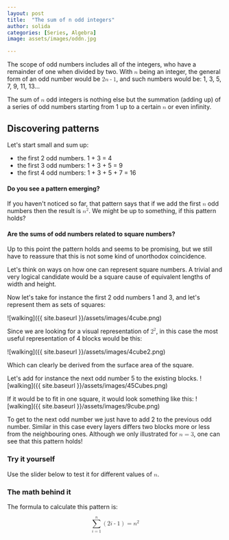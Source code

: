 ```yaml
---
layout: post
title:  "The sum of n odd integers"
author: solida
categories: [Series, Algebra]
image: assets/images/oddn.jpg

---
```


The scope of odd numbers includes all of the integers, who have a remainder of one when divided by two.
With <math display="inline"><mi>n</mi></math> being an integer, the general form of an odd number would be <math display="inline"><mn>2</mn><mi>n</mi><mo>-</mo><mn>1</mn></math>, and such numbers would be: 1, 3, 5, 7, 9, 11, 13...

The sum of <math display="inline"><mi>n</mi></math> odd integers is nothing else but the summation (adding up) of a series of odd numbers starting 
from 1 up to a certain <math display="inline"><mi>n</mi></math> or even infinity. 

## Discovering patterns

Let's start small and sum up:
- the first 2 odd numbers. 1 + 3 = 4   
- the first 3 odd numbers: 1 + 3 + 5 = 9 
- the first 4 odd numbers: 1 + 3 + 5 + 7 = 16

#### Do you see a pattern emerging? 
If you haven't noticed so far, that pattern says that if we add the first <math display="inline"> <mi>n</mi></math> odd numbers then the result is <math display="inline"> <msup> <mi>n</mi> <mn>2</mn> </msup> </math>. 
We might be up to something, if this pattern holds?

#### Are the sums of odd numbers related to square numbers?
Up to this point the pattern holds and seems to be promising, but we still have to reassure that this is not some kind of unorthodox coincidence.

Let's think on ways on how one can represent square numbers. A trivial and very logical candidate would be a square cause of equivalent lengths of width and height.

Now let's take for instance the first 2 odd numbers 1 and 3, and let's represent them as sets of squares:

![walking]({{ site.baseurl }}/assets/images/4cube.png)

Since we are looking for a visual representation of <math display="inline"> <msup> <mi>2</mi> <mn>2</mn> </msup> </math>, in this case the most useful representation of 4 blocks would be this:

![walking]({{ site.baseurl }}/assets/images/4cube2.png)

Which can clearly be derived from the surface area of the square.

Let's add for instance the next odd number 5 to the existing blocks.
![walking]({{ site.baseurl }}/assets/images/45Cubes.png)

If it would be to fit in one square, it would look something like this:
![walking]({{ site.baseurl }}/assets/images/9cube.png)

To get to the next odd number we just have to add 2 to the previous odd number. Similar in this case every layers differs two blocks more or less from the neighbouring ones. Although we only illustrated for <math display="inline"><mi>n</mi><mo>=</mo><mn>3</mn></math>, one can see that this pattern holds!

### Try it yourself

Use the slider below to test it for different values of <math display="inline"><mi>n</mi></math>.
<div id="observablehq-98f591e4">
  <div class="observablehq-viewof-n"></div>
  <div class="observablehq-aba"></div>
  <div class="observablehq-sumOfOdd"></div>
</div>
<script type="module">
  import {Runtime, Inspector} from "https://cdn.jsdelivr.net/npm/@observablehq/runtime@4/dist/runtime.js";
  import define from "https://api.observablehq.com/@864af2bf64442aa6/geometric-intuition-for-sum-of-first-n-odd-numbers.js?v=3";
  (new Runtime).module(define, name => {
    if (name === "viewof n") return Inspector.into("#observablehq-98f591e4 .observablehq-viewof-n")();
    if (name === "aba") return Inspector.into("#observablehq-98f591e4 .observablehq-aba")();
    if (name === "sumOfOdd") return Inspector.into("#observablehq-98f591e4 .observablehq-sumOfOdd")();
  });
</script>

### The math behind it
The formula to calculate this pattern is:

<math display="block" xmlns="http://www.w3.org/1998/Math/MathML">
  <mrow>
   <munderover>
      <mo>∑</mo>
      <mrow>
        <mi>i</mi>
        <mo>=</mo>
        <mn>1</mn>
      </mrow>
      <mi>n</mi>
    </munderover>
    <mrow>
      <mo stretchy="true" form="prefix">(</mo>
      <mn>2</mn>
      <mi>i</mi>
      <mo>-</mo>
      <mn>1</mn>
      <mo stretchy="true" form="postfix">)</mo>
    </mrow>
    <mo>=</mo>
    <msup>
      <mi>n</mi>
      <mn>2</mn>
    </msup>
  </mrow>
</math>

